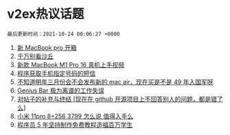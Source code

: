 # v2ex热议话题

`最后更新时间：2021-10-24 00:06:27 +0800`

1. [新 MacBook pro 开箱](https://www.v2ex.com/t/809961)
1. [千万别看沙丘](https://www.v2ex.com/t/809939)
1. [新款 MacBook M1 Pro 16 真机上手视频](https://www.v2ex.com/t/810038)
1. [程序获取手机指定号码的短信](https://www.v2ex.com/t/809973)
1. [不知道明年三月份会不会发布新的 mac air，现在买是不是 49 年入国军呀](https://www.v2ex.com/t/809982)
1. [Genius Bar 极为离谱的工作失误](https://www.v2ex.com/t/809944)
1. [对帖子的补充与终结 [现在在 github 开源项目上不回答别人的问题，都是错了么]](https://www.v2ex.com/t/809972)
1. [小米 11pro 8+256 3799 怎么说 值得入手么](https://www.v2ex.com/t/809960)
1. [程序员 5 年坚持制作免费教程造福百万学生](https://www.v2ex.com/t/810045)


